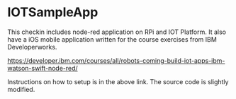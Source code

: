 # IOTSampleApp
This checkin includes node-red application on RPi and IOT Platform. It also have a iOS mobile application written for the course exercises from IBM Developerworks.

https://developer.ibm.com/courses/all/robots-coming-build-iot-apps-ibm-watson-swift-node-red/

Instructions on how to setup is in the above link. The source code is slightly modified.
